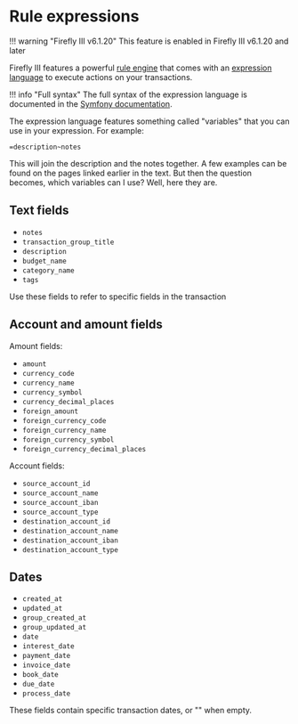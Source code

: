 # Rule expressions

!!! warning "Firefly III v6.1.20"
    This feature is enabled in Firefly III v6.1.20 and later

Firefly III features a powerful [rule engine](../../how-to/firefly-iii/features/rules.md) that comes with an [expression language](../../how-to/firefly-iii/features/expressions.md) to execute actions on your transactions.

!!! info "Full syntax"
    The full syntax of the expression language is documented in the [Symfony documentation](https://symfony.com/doc/current/reference/formats/expression_language.html).

The expression language features something called "variables" that you can use in your expression. For example:

```plaintext
=description~notes
```

This will join the description and the notes together. A few examples can be found on the pages linked earlier in the text. But then the question becomes, which variables can I use? Well, here they are.

## Text fields

- `notes`
- `transaction_group_title`
- `description`
- `budget_name`
- `category_name`
- `tags`

Use these fields to refer to specific fields in the transaction

## Account and amount fields

Amount fields:

- `amount`
- `currency_code`
- `currency_name`
- `currency_symbol`
- `currency_decimal_places`
- `foreign_amount`
- `foreign_currency_code`
- `foreign_currency_name`
- `foreign_currency_symbol`
- `foreign_currency_decimal_places`

Account fields: 

- `source_account_id`
- `source_account_name`
- `source_account_iban`
- `source_account_type`
- `destination_account_id`
- `destination_account_name`
- `destination_account_iban`
- `destination_account_type`

## Dates

- `created_at`
- `updated_at`
- `group_created_at`
- `group_updated_at`
- `date`
- `interest_date`
- `payment_date`
- `invoice_date`
- `book_date`
- `due_date`
- `process_date`

These fields contain specific transaction dates, or "" when empty.
